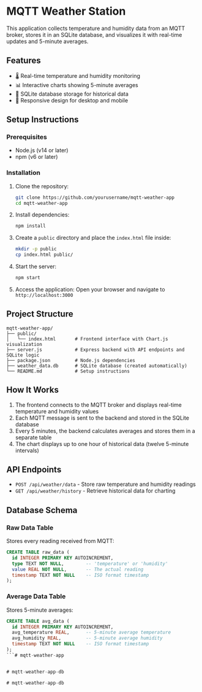 # MQTT Weather Station

This application collects temperature and humidity data from an MQTT broker, stores it in an SQLite database, and visualizes it with real-time updates and 5-minute averages.

## Features

- 🌡️ Real-time temperature and humidity monitoring
- 📊 Interactive charts showing 5-minute averages
- 💾 SQLite database storage for historical data
- 📱 Responsive design for desktop and mobile

## Setup Instructions

### Prerequisites

- Node.js (v14 or later)
- npm (v6 or later)

### Installation

1. Clone the repository:
   ```bash
   git clone https://github.com/yourusername/mqtt-weather-app
   cd mqtt-weather-app
   ```

2. Install dependencies:
   ```bash
   npm install
   ```

3. Create a `public` directory and place the `index.html` file inside:
   ```bash
   mkdir -p public
   cp index.html public/
   ```

4. Start the server:
   ```bash
   npm start
   ```

5. Access the application:
   Open your browser and navigate to `http://localhost:3000`

## Project Structure

```
mqtt-weather-app/
├── public/
│   └── index.html       # Frontend interface with Chart.js visualization
├── server.js            # Express backend with API endpoints and SQLite logic
├── package.json         # Node.js dependencies
├── weather_data.db      # SQLite database (created automatically)
└── README.md            # Setup instructions
```

## How It Works

1. The frontend connects to the MQTT broker and displays real-time temperature and humidity values
2. Each MQTT message is sent to the backend and stored in the SQLite database
3. Every 5 minutes, the backend calculates averages and stores them in a separate table
4. The chart displays up to one hour of historical data (twelve 5-minute intervals)

## API Endpoints

- `POST /api/weather/data` - Store raw temperature and humidity readings
- `GET /api/weather/history` - Retrieve historical data for charting

## Database Schema

### Raw Data Table
Stores every reading received from MQTT:
```sql
CREATE TABLE raw_data (
  id INTEGER PRIMARY KEY AUTOINCREMENT,
  type TEXT NOT NULL,        -- 'temperature' or 'humidity'
  value REAL NOT NULL,       -- The actual reading
  timestamp TEXT NOT NULL    -- ISO format timestamp
);
```

### Average Data Table
Stores 5-minute averages:
```sql
CREATE TABLE avg_data (
  id INTEGER PRIMARY KEY AUTOINCREMENT,
  avg_temperature REAL,      -- 5-minute average temperature
  avg_humidity REAL,         -- 5-minute average humidity
  timestamp TEXT NOT NULL    -- ISO format timestamp
);
```#   m q t t - w e a t h e r - a p p 
 
 
#   m q t t - w e a t h e r - a p p - d b  
 #   m q t t - w e a t h e r - a p p - d b  
 